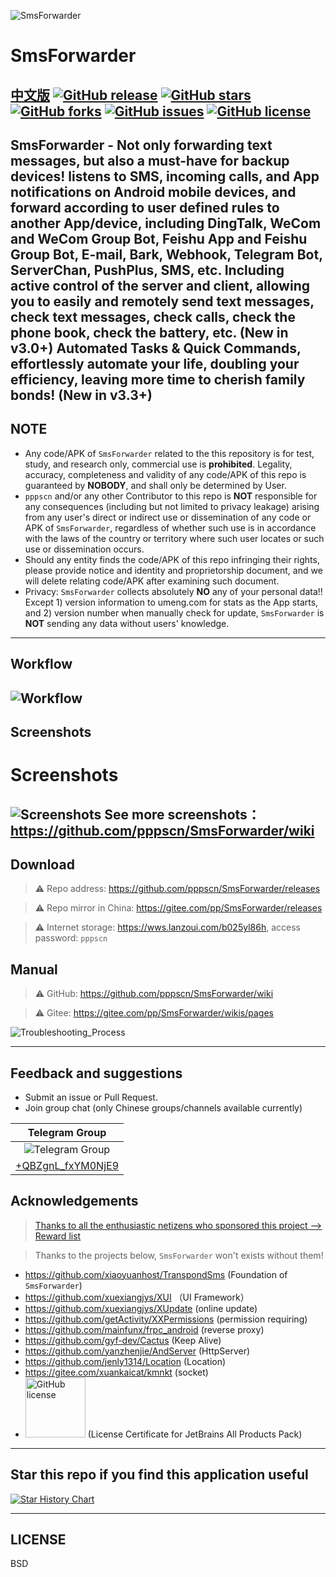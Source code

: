 ![SmsForwarder](pic/SmsForwarder.png)

# SmsForwarder

[中文版](README.md)
[![GitHub release](https://img.shields.io/github/release/pppscn/SmsForwarder.svg)](https://github.com/pppscn/SmsForwarder/releases) [![GitHub stars](https://img.shields.io/github/stars/pppscn/SmsForwarder)](https://github.com/pppscn/SmsForwarder/stargazers) [![GitHub forks](https://img.shields.io/github/forks/pppscn/SmsForwarder)](https://github.com/pppscn/SmsForwarder/network/members) [![GitHub issues](https://img.shields.io/github/issues/pppscn/SmsForwarder)](https://github.com/pppscn/SmsForwarder/issues) [![GitHub license](https://img.shields.io/github/license/pppscn/SmsForwarder)](https://github.com/pppscn/SmsForwarder/blob/main/LICENSE)
--------

SmsForwarder - Not only forwarding text messages, but also a must-have for backup devices!
listens to SMS, incoming calls, and App notifications on Android mobile devices, and forward according to user defined rules to another App/device, including DingTalk, WeCom and WeCom Group Bot, Feishu App and Feishu Group Bot, E-mail, Bark, Webhook, Telegram Bot, ServerChan, PushPlus, SMS, etc.
Including active control of the server and client, allowing you to easily and remotely send text messages, check text messages, check calls, check the phone book, check the battery, etc. (New in v3.0+)
Automated Tasks & Quick Commands, effortlessly automate your life, doubling your efficiency, leaving more time to cherish family bonds! (New in v3.3+)
--------

## NOTE

* Any code/APK of `SmsForwarder` related to the this repository is for test, study, and research only, commercial use is **prohibited**. Legality, accuracy, completeness and validity of any code/APK of this repo is guaranteed by **NOBODY**, and shall only be determined by User.
* `pppscn` and/or any other Contributor to this repo is **NOT** responsible for any consequences (including but not limited to privacy leakage) arising from any user's direct or indirect use or dissemination of any code or APK of `SmsForwarder`, regardless of whether such use is in accordance with the laws of the country or territory where such user locates or such use or dissemination occurs.
* Should any entity finds the code/APK of this repo infringing their rights, please provide notice and identity and proprietorship document, and we will delete relating code/APK after examining such document.
* Privacy: `SmsForwarder` collects absolutely **NO** any of your personal data!! Except 1) version information to umeng.com for stats as the App starts, and 2) version number when manually check for update, `SmsForwarder` is **NOT** sending any data without users' knowledge.

--------

## Workflow

![Workflow](pic/working_principle_en.png "Workflow")
--------

## Screenshots

# Screenshots
![Screenshots](pic/screenshots.jpg "screenshots.jpg")
See more screenshots：<https://github.com/pppscn/SmsForwarder/wiki>
--------

## Download
>
> ⚠ Repo address: <https://github.com/pppscn/SmsForwarder/releases>

> ⚠ Repo mirror in China: <https://gitee.com/pp/SmsForwarder/releases>

> ⚠ Internet storage: <https://wws.lanzoui.com/b025yl86h>, access password: `pppscn`

## Manual

> ⚠ GitHub: <https://github.com/pppscn/SmsForwarder/wiki>

> ⚠ Gitee: <https://gitee.com/pp/SmsForwarder/wikis/pages>

![Troubleshooting_Process](pic/Troubleshooting_Process.png "Troubleshooting_Process.png")

--------

## Feedback and suggestions

* Submit an issue or Pull Request.
* Join group chat (only Chinese groups/channels available currently)

| Telegram Group |
| :--:  |
| ![Telegram Group](pic/tg.png "Telegram Group") |
| [+QBZgnL_fxYM0NjE9](https://t.me/+QBZgnL_fxYM0NjE9) |

## Acknowledgements

> [Thanks to all the enthusiastic netizens who sponsored this project --> Reward list](https://gitee.com/pp/SmsForwarder/wikis/pages?sort_id=4912193&doc_id=1821427)

> Thanks to the projects below, `SmsForwarder` won't exists without them!

* <https://github.com/xiaoyuanhost/TranspondSms> (Foundation of `SmsForwarder`)
* <https://github.com/xuexiangjys/XUI> （UI Framework）
* <https://github.com/xuexiangjys/XUpdate> (online update)
* <https://github.com/getActivity/XXPermissions> (permission requiring)
* <https://github.com/mainfunx/frpc_android> (reverse proxy)
* <https://github.com/gyf-dev/Cactus> (Keep Alive)
* <https://github.com/yanzhenjie/AndServer> (HttpServer)
* <https://github.com/jenly1314/Location> (Location)
* <https://gitee.com/xuankaicat/kmnkt> (socket)
* [<img src="https://resources.jetbrains.com/storage/products/company/brand/logos/jb_beam.svg?_ga=2.126618957.1361252949.1638261367-1417196221.1635638144&_gl=1*1pfl3dq*_ga*MTQxNzE5NjIyMS4xNjM1NjM4MTQ0*_ga_V0XZL7QHEB*MTYzODMzMjA4OC43LjAuMTYzODMzMjA5Ny4w" alt="GitHub license" style="width：96px" width="96" />](https://jb.gg/OpenSourceSupport)  (License Certificate for JetBrains All Products Pack)

--------

## Star this repo if you find this application useful

<a href="https://star-history.com/#pppscn/SmsForwarder&Date">
  <picture>
    <source media="(prefers-color-scheme: dark)" srcset="https://api.star-history.com/svg?repos=pppscn/SmsForwarder&type=Date&theme=dark" />
    <source media="(prefers-color-scheme: light)" srcset="https://api.star-history.com/svg?repos=pppscn/SmsForwarder&type=Date" />
    <img alt="Star History Chart" src="https://api.star-history.com/svg?repos=pppscn/SmsForwarder&type=Date" />
  </picture>
</a>

--------

## LICENSE

BSD

